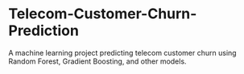 # Telecom-Customer-Churn-Prediction
A machine learning project predicting telecom customer churn using Random Forest, Gradient Boosting, and other models.
